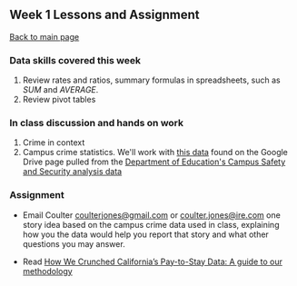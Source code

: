 ## Week 1 Lessons and Assignment
[Back to main page](https://coulterjones.github.io/New-School-NND-III-spring18/)

### Data skills covered this week 
1. Review rates and ratios, summary formulas in spreadsheets, such as _SUM_ and _AVERAGE_.
2. Review pivot tables

### In class discussion and hands on work
1. Crime in context
2. Campus crime statistics. We'll work with [this data](https://docs.google.com/spreadsheets/d/1Ekzp9u-WnHakOxgEyci8Z7C6y5bWkhamNgeM4ZHT3wA/edit#gid=0) found on the Google Drive page pulled from the [Department of Education's Campus Safety and Security analysis data](https://ope.ed.gov/campussafety/) 

### Assignment

- Email Coulter [coulterjones@gmail.com](mailto:coulterjones@gmail.com) or [coulter.jones@ire.com](mailto:coulter.jones@ire.com)  one story idea based on the campus crime data used in class, explaining how you the data would help you report that story and what other questions you may answer. 

- Read [How We Crunched California’s Pay-to-Stay Data: A guide to our methodology](http://www.latimes.com/projects/la-me-pay-to-stay-methodology/)
